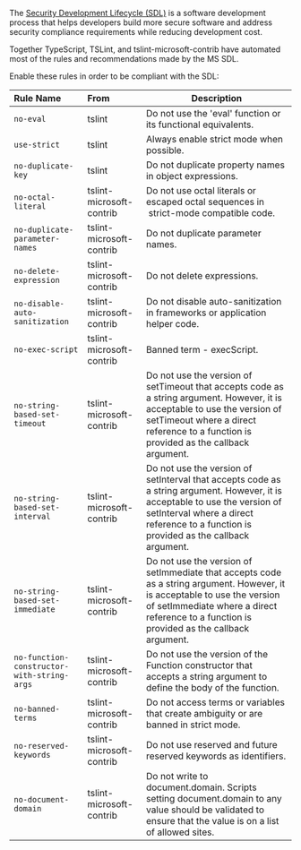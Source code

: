 The [Security Development Lifecycle (SDL)](https://www.microsoft.com/en-us/sdl/) is a software development process that helps developers build more secure software and address security compliance requirements while reducing development cost. 

Together TypeScript, TSLint, and tslint-microsoft-contrib have automated most of the rules and recommendations made by the MS SDL. 

Enable these rules in order to be compliant with the SDL: 

Rule Name              | From          | Description
:--------------------- | :------------ | -------------
`no-eval`                       | tslint        | Do not use the 'eval' function or its functional equivalents.
`use-strict`                    | tslint        | Always enable strict mode when possible.
`no-duplicate-key`              | tslint        | Do not duplicate property names in object expressions.
`no-octal-literal`              | tslint-microsoft-contrib | Do not use octal literals or escaped octal sequences in  strict-mode compatible code.        
`no-duplicate-parameter-names`  | tslint-microsoft-contrib | Do not duplicate parameter names.
`no-delete-expression`          | tslint-microsoft-contrib | Do not delete expressions.
`no-disable-auto-sanitization`  | tslint-microsoft-contrib | Do not disable auto-sanitization in frameworks or application helper code.
`no-exec-script`                | tslint-microsoft-contrib | Banned term - execScript.
`no-string-based-set-timeout`   | tslint-microsoft-contrib | Do not use the version of setTimeout that accepts code as a string argument. However, it is acceptable to use the version of setTimeout where a direct reference to a function is provided as the callback argument.
`no-string-based-set-interval`  | tslint-microsoft-contrib | Do not use the version of setInterval that accepts code as a string argument. However, it is acceptable to use the version of setInterval where a direct reference to a function is provided as the callback argument. 
`no-string-based-set-immediate` | tslint-microsoft-contrib | Do not use the version of setImmediate that accepts code as a string argument. However, it is acceptable to use the version of setImmediate where a direct reference to a function is provided as the callback argument.
`no-function-constructor-with-string-args` | tslint-microsoft-contrib | Do not use the version of the Function constructor that accepts a string argument to define the body of the function.
`no-banned-terms`               | tslint-microsoft-contrib | Do not access terms or variables that create ambiguity or are banned in strict mode.
`no-reserved-keywords`          | tslint-microsoft-contrib | Do not use reserved and future reserved keywords as identifiers.
`no-document-domain`            | tslint-microsoft-contrib | Do not write to document.domain. Scripts setting document.domain to any value should be validated to ensure that the value is on a list of allowed sites.